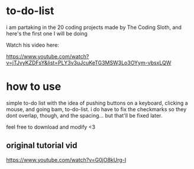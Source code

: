 # to-do-list
i am partaking in the 20 coding projects made by The Coding Sloth, and here's the first one I will be doing

Watch his video here:

https://www.youtube.com/watch?v=jTJvyKZDFsY&list=PLY3v3uJcuKeTG3MSW3Lo3OYym-vbsxLQW

# how to use

simple to-do list with the idea of pushing buttons on a keyboard, clicking a mouse, and going bam, to-do-list. i do have to fix the checkmarks so they dont overlap, though, and the spacing... but that'll be fixed later.

feel free to download and modify <3

## original tutorial vid

https://www.youtube.com/watch?v=G0jO8kUrg-I
